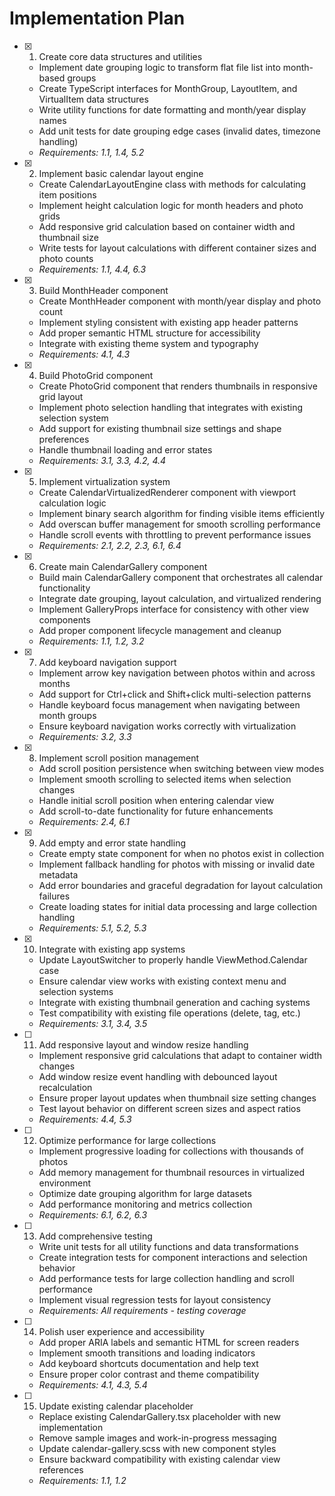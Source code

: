 # Implementation Plan

- [x] 1. Create core data structures and utilities

  - Implement date grouping logic to transform flat file list into month-based groups
  - Create TypeScript interfaces for MonthGroup, LayoutItem, and VirtualItem data structures
  - Write utility functions for date formatting and month/year display names
  - Add unit tests for date grouping edge cases (invalid dates, timezone handling)
  - _Requirements: 1.1, 1.4, 5.2_

- [x] 2. Implement basic calendar layout engine

  - Create CalendarLayoutEngine class with methods for calculating item positions
  - Implement height calculation logic for month headers and photo grids
  - Add responsive grid calculation based on container width and thumbnail size
  - Write tests for layout calculations with different container sizes and photo counts
  - _Requirements: 1.1, 4.4, 6.3_

- [x] 3. Build MonthHeader component

  - Create MonthHeader component with month/year display and photo count
  - Implement styling consistent with existing app header patterns
  - Add proper semantic HTML structure for accessibility
  - Integrate with existing theme system and typography
  - _Requirements: 4.1, 4.3_

- [x] 4. Build PhotoGrid component

  - Create PhotoGrid component that renders thumbnails in responsive grid layout
  - Implement photo selection handling that integrates with existing selection system
  - Add support for existing thumbnail size settings and shape preferences
  - Handle thumbnail loading and error states
  - _Requirements: 3.1, 3.3, 4.2, 4.4_

- [x] 5. Implement virtualization system

  - Create CalendarVirtualizedRenderer component with viewport calculation logic
  - Implement binary search algorithm for finding visible items efficiently
  - Add overscan buffer management for smooth scrolling performance
  - Handle scroll events with throttling to prevent performance issues
  - _Requirements: 2.1, 2.2, 2.3, 6.1, 6.4_

- [x] 6. Create main CalendarGallery component

  - Build main CalendarGallery component that orchestrates all calendar functionality
  - Integrate date grouping, layout calculation, and virtualized rendering
  - Implement GalleryProps interface for consistency with other view components
  - Add proper component lifecycle management and cleanup
  - _Requirements: 1.1, 1.2, 3.2_

- [x] 7. Add keyboard navigation support

  - Implement arrow key navigation between photos within and across months
  - Add support for Ctrl+click and Shift+click multi-selection patterns
  - Handle keyboard focus management when navigating between month groups
  - Ensure keyboard navigation works correctly with virtualization
  - _Requirements: 3.2, 3.3_

- [x] 8. Implement scroll position management

  - Add scroll position persistence when switching between view modes
  - Implement smooth scrolling to selected items when selection changes
  - Handle initial scroll position when entering calendar view
  - Add scroll-to-date functionality for future enhancements
  - _Requirements: 2.4, 6.1_

- [x] 9. Add empty and error state handling

  - Create empty state component for when no photos exist in collection
  - Implement fallback handling for photos with missing or invalid date metadata
  - Add error boundaries and graceful degradation for layout calculation failures
  - Create loading states for initial data processing and large collection handling
  - _Requirements: 5.1, 5.2, 5.3_

- [x] 10. Integrate with existing app systems

  - Update LayoutSwitcher to properly handle ViewMethod.Calendar case
  - Ensure calendar view works with existing context menu and selection systems
  - Integrate with existing thumbnail generation and caching systems
  - Test compatibility with existing file operations (delete, tag, etc.)
  - _Requirements: 3.1, 3.4, 3.5_

- [ ] 11. Add responsive layout and window resize handling

  - Implement responsive grid calculations that adapt to container width changes
  - Add window resize event handling with debounced layout recalculation
  - Ensure proper layout updates when thumbnail size setting changes
  - Test layout behavior on different screen sizes and aspect ratios
  - _Requirements: 4.4, 5.3_

- [ ] 12. Optimize performance for large collections

  - Implement progressive loading for collections with thousands of photos
  - Add memory management for thumbnail resources in virtualized environment
  - Optimize date grouping algorithm for large datasets
  - Add performance monitoring and metrics collection
  - _Requirements: 6.1, 6.2, 6.3_

- [ ] 13. Add comprehensive testing

  - Write unit tests for all utility functions and data transformations
  - Create integration tests for component interactions and selection behavior
  - Add performance tests for large collection handling and scroll performance
  - Implement visual regression tests for layout consistency
  - _Requirements: All requirements - testing coverage_

- [ ] 14. Polish user experience and accessibility

  - Add proper ARIA labels and semantic HTML for screen readers
  - Implement smooth transitions and loading indicators
  - Add keyboard shortcuts documentation and help text
  - Ensure proper color contrast and theme compatibility
  - _Requirements: 4.1, 4.3, 5.4_

- [ ] 15. Update existing calendar placeholder
  - Replace existing CalendarGallery.tsx placeholder with new implementation
  - Remove sample images and work-in-progress messaging
  - Update calendar-gallery.scss with new component styles
  - Ensure backward compatibility with existing calendar view references
  - _Requirements: 1.1, 1.2_
